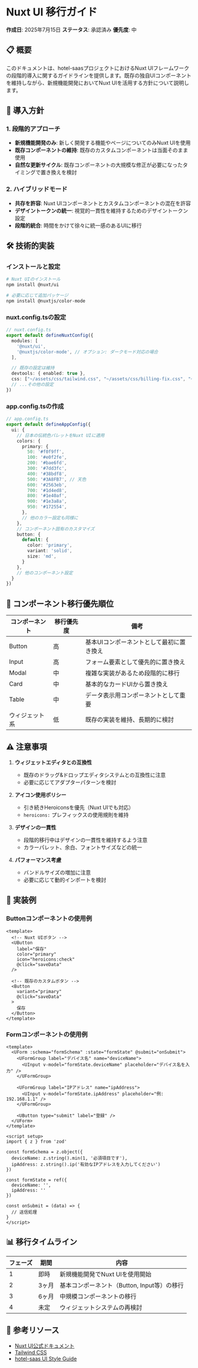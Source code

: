 # Nuxt UI 移行ガイド

**作成日**: 2025年7月15日
**ステータス**: 承認済み
**優先度**: 中

## 📋 概要

このドキュメントは、hotel-saasプロジェクトにおけるNuxt UIフレームワークの段階的導入に関するガイドラインを提供します。既存の独自UIコンポーネントを維持しながら、新規機能開発においてNuxt UIを活用する方針について説明します。

## 🎯 導入方針

### 1. 段階的アプローチ

- **新規機能開発のみ**: 新しく開発する機能やページについてのみNuxt UIを使用
- **既存コンポーネントの維持**: 既存のカスタムコンポーネントは当面そのまま使用
- **自然な更新サイクル**: 既存コンポーネントの大規模な修正が必要になったタイミングで置き換えを検討

### 2. ハイブリッドモード

- **共存を許容**: Nuxt UIコンポーネントとカスタムコンポーネントの混在を許容
- **デザイントークンの統一**: 視覚的一貫性を維持するためのデザイントークン設定
- **段階的統合**: 時間をかけて徐々に統一感のあるUIに移行

## 🛠️ 技術的実装

### インストールと設定

```bash
# Nuxt UIのインストール
npm install @nuxt/ui

# 必要に応じて追加パッケージ
npm install @nuxtjs/color-mode
```

### nuxt.config.tsの設定

```typescript
// nuxt.config.ts
export default defineNuxtConfig({
  modules: [
    '@nuxt/ui',
    '@nuxtjs/color-mode', // オプション: ダークモード対応の場合
  ],

  // 既存の設定は維持
  devtools: { enabled: true },
  css: ["~/assets/css/tailwind.css", "~/assets/css/billing-fix.css", "~/assets/css/webview.css"],
  // ...その他の設定
})
```

### app.config.tsの作成

```typescript
// app.config.ts
export default defineAppConfig({
  ui: {
    // 日本の伝統色パレットをNuxt UIに適用
    colors: {
      primary: {
        50: '#f0f9ff',
        100: '#e0f2fe',
        200: '#bae6fd',
        300: '#7dd3fc',
        400: '#38bdf8',
        500: '#3A8FB7', // 天色
        600: '#2563eb',
        700: '#1d4ed8',
        800: '#1e40af',
        900: '#1e3a8a',
        950: '#172554',
      },
      // 他のカラー設定も同様に
    },
    // コンポーネント固有のカスタマイズ
    button: {
      default: {
        color: 'primary',
        variant: 'solid',
        size: 'md',
      }
    },
    // 他のコンポーネント設定
  }
})
```

## 🔄 コンポーネント移行優先順位

| コンポーネント | 移行優先度 | 備考 |
|------------|--------|-----|
| Button     | 高     | 基本UIコンポーネントとして最初に置き換え |
| Input      | 高     | フォーム要素として優先的に置き換え |
| Modal      | 中     | 複雑な実装があるため段階的に移行 |
| Card       | 中     | 基本的なカードUIから置き換え |
| Table      | 中     | データ表示用コンポーネントとして重要 |
| ウィジェット系 | 低     | 既存の実装を維持、長期的に検討 |

## ⚠️ 注意事項

1. **ウィジェットエディタとの互換性**
   - 既存のドラッグ&ドロップエディタシステムとの互換性に注意
   - 必要に応じてアダプターパターンを検討

2. **アイコン使用ポリシー**
   - 引き続きHeroiconsを優先（Nuxt UIでも対応）
   - `heroicons:` プレフィックスの使用規則を維持

3. **デザインの一貫性**
   - 段階的移行中はデザインの一貫性を維持するよう注意
   - カラーパレット、余白、フォントサイズなどの統一

4. **パフォーマンス考慮**
   - バンドルサイズの増加に注意
   - 必要に応じて動的インポートを検討

## 📝 実装例

### Buttonコンポーネントの使用例

```vue
<template>
  <!-- Nuxt UIボタン -->
  <UButton
    label="保存"
    color="primary"
    icon="heroicons:check"
    @click="saveData"
  />

  <!-- 既存のカスタムボタン -->
  <Button
    variant="primary"
    @click="saveData"
  >
    保存
  </Button>
</template>
```

### Formコンポーネントの使用例

```vue
<template>
  <UForm :schema="formSchema" :state="formState" @submit="onSubmit">
    <UFormGroup label="デバイス名" name="deviceName">
      <UInput v-model="formState.deviceName" placeholder="デバイス名を入力" />
    </UFormGroup>

    <UFormGroup label="IPアドレス" name="ipAddress">
      <UInput v-model="formState.ipAddress" placeholder="例: 192.168.1.1" />
    </UFormGroup>

    <UButton type="submit" label="登録" />
  </UForm>
</template>

<script setup>
import { z } from 'zod'

const formSchema = z.object({
  deviceName: z.string().min(1, '必須項目です'),
  ipAddress: z.string().ip('有効なIPアドレスを入力してください')
})

const formState = ref({
  deviceName: '',
  ipAddress: ''
})

const onSubmit = (data) => {
  // 送信処理
}
</script>
```

## 📊 移行タイムライン

| フェーズ | 期間 | 内容 |
|--------|------|-----|
| 1      | 即時  | 新規機能開発でNuxt UIを使用開始 |
| 2      | 3ヶ月 | 基本コンポーネント（Button, Input等）の移行 |
| 3      | 6ヶ月 | 中規模コンポーネントの移行 |
| 4      | 未定  | ウィジェットシステムの再検討 |

## 🔗 参考リソース

- [Nuxt UI公式ドキュメント](https://ui.nuxt.com/)
- [Tailwind CSS](https://tailwindcss.com/)
- [hotel-saas UI Style Guide](../UI_STYLE_GUIDE.md)
